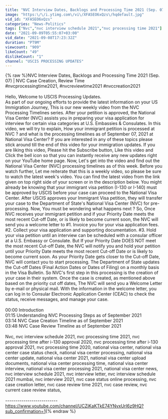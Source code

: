 ```yaml
---
title: "NVC Interview Dates, Backlogs and Processing Time 2021 (Sep. 07) | NVC  Case Creation, Review Time"
image: "https:\/\/i.ytimg.com\/vi\/XFA5EO6xQzs\/hqdefault.jpg"
vid_id: "XFA5EO6xQzs"
categories: "News-Politics"
tags: ["Nvc","nvc interview schedule 2021","nvc processing time 2021"]
date: "2021-09-09T05:55:07+03:00"
vid_date: "2021-09-08T17:23:32Z"
duration: "PT9M"
viewcount: "909"
likeCount: "49"
dislikeCount: "1"
channel: "USCIS PROCESSING UPDATES"
---
```

{% raw %}NVC Interview Dates, Backlogs and Processing Time 2021 (Sep. 07) | NVC  Case Creation, Review Time<br />#nvcprocessingtime2021, #nvcreviewtime2021 #nvccreation2021<br /><br />Hello, Welcome to USCIS Processing Updates.<br />As part of our ongoing efforts to provide the latest information on your US Immigration Journey, This is our new weekly video from the NVC Processing Timelines series.  After your petition is approved, the National Visa Center (NVC) assists you in preparing your visa application for interview for certain visa categories at U.S. Embassies &amp; Consulates. In this video, we will try to explain, How your immigrant petition is processed at NVC ? and what is the processing timelines as of September 07, 2021 at National Visa Center? If you are interested in any of these topics please stick around till the end of this video for your immigration updates. If you are liking this video, Please hit the Subscribe button, Like this video and Click the bell icon so that you can instantly receive any new updates right on your YouTube home page. Now, Let's get into the video and find out the National Visa Center (NVC) processing timelines as of this week. Before you watch further, Let me reiterate that this is a weekly video, so please be sure to watch the latest week's video.  You can find the latest video from the link given on top right side of your screen or in the description below. You might already be knowing that your immigrant visa petition (I-130 or I-140) must be approved by USCIS before your case can proceed to the National Visa Center. After USCIS approves your Immigrant Visa petition, they will transfer your case to the Department of State's National Visa Center (NVC) for pre-processing. Now, You must be   wondering what happens next ?  So, Once NVC receives your immigrant petition and if your Priority Date meets the most recent Cut-off Date, or is likely to become current soon, the NVC will  send you a welcome letter to  #1. Invoice you for your visa application fees. #2. Collect your visa application and supporting documentation. #3. Hold your visa petition until an interview can be scheduled with a consular officer at a U.S. Embassy or Consulate. But If your Priority Date DOES NOT meet the most recent Cut-off Date, the NVC will notify you and hold your petition until your Priority Date meets the most recent Cut-off Date or is likely to become current soon.  As your Priority Date gets closer to the Cut-off Date, NVC will contact you to start processing. The Department of State updates the Cut-off Dates (Final Action Dates or Dates of Filing) on a monthly basis in the Visa Bulletin. So NVC's first step in this processing is the creation of your case in their system. Once the case is created, as mentioned above based on the priority cut off dates, The NVC will send you a Welcome Letter by e-mail or physical mail. With the information in the welcome letter, you can log in to Consular Electronic Application Center (CEAC) to check the status, receive messages, and manage your case. <br /><br />00:00 Introduction<br />01:15 Understanding NVC Processing Steps as of September 2021<br />03:14 NVC Case Creation Timeline as of September 2021<br />03:48 NVC Case Review Timeline as of September 2021<br /><br />Nvc, nvc interview schedule 2021, nvc processing time 2021, nvc processing time after i-130 approval 2020, nvc processing time after i-130 approval 2021, nvc processing time 2020, national visa center, national visa center case status check, national visa center processing, national visa center update, national visa center 2021, national visa center upload documents, national visa center processing time, national visa center interview, national visa center processing 2021, national visa center news, nvc interview schedule 2021, nvc interview letter, nvc interview schedule 2021 mumbai, nvc interview 2021, nvc case status online processing, nvc case creation letter, nvc case review time 2021, nvc case review, nvc current case review status, <br /><br />--------------------------<br /><a rel="nofollow" target="blank" href="https://www.youtube.com/channel/UCZiKaKTkE74YNvxUrl6z9HQ?sub_confirmation=1">https://www.youtube.com/channel/UCZiKaKTkE74YNvxUrl6z9HQ?sub_confirmation=1</a>{% endraw %}
